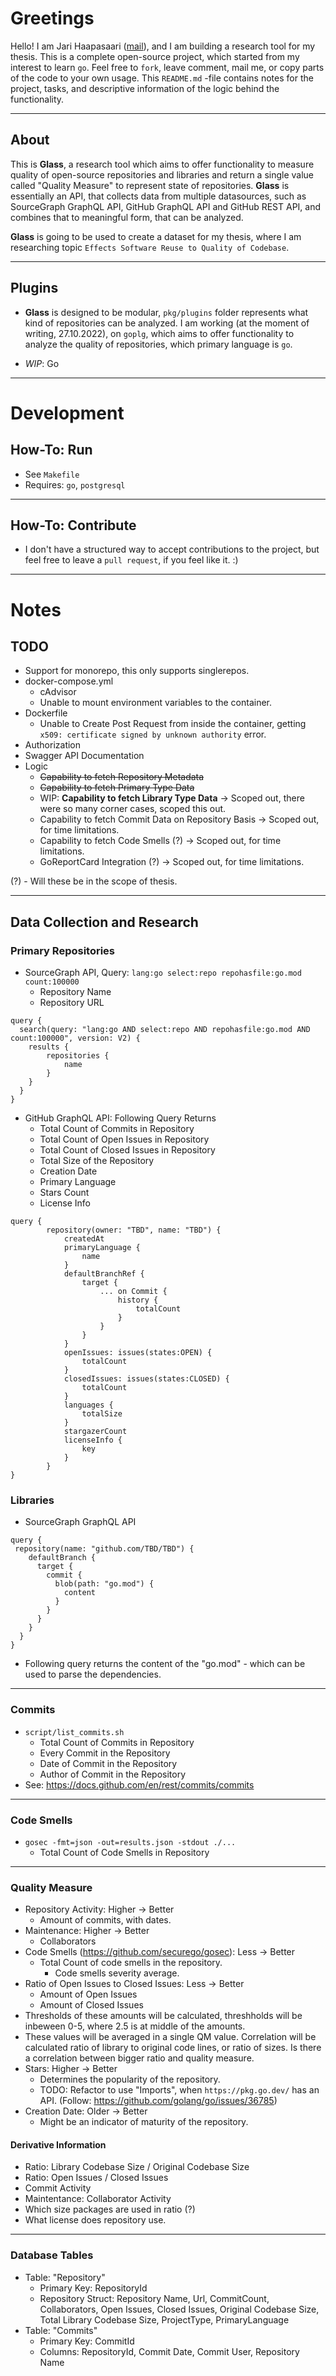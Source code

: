 # Greetings

Hello! I am Jari Haapasaari ([mail](mailto:haapjari@gmail.com)), and I am building a research tool for my thesis. This is a complete open-source project, which started from my interest to learn `go`. Feel free to `fork`, leave comment, mail me, or copy parts of the code to your own usage. This `README.md` -file contains notes for the project, tasks, and descriptive information of the logic behind the functionality.

---

## About

This is **Glass**, a research tool which aims to offer functionality to measure quality of open-source repositories and libraries and return a single value called "Quality Measure" to represent state of repositories. **Glass** is essentially an API, that collects data from multiple datasources, such as SourceGraph GraphQL API, GitHub GraphQL API and GitHub REST API, and combines that to meaningful form, that can be analyzed. 

**Glass** is going to be used to create a dataset for my thesis, where I am researching topic `Effects Software Reuse to Quality of Codebase`. 

---

## Plugins

- **Glass** is designed to be modular, `pkg/plugins` folder represents what kind of repositories can be analyzed. I am working (at the moment of writing, 27.10.2022), on `goplg`, which aims to offer functionality to analyze the quality of repositories, which primary language is `go`.

- *WIP*: Go

---

# Development

## How-To: Run

- See `Makefile`
- Requires: `go`, `postgresql`

---

## How-To: Contribute

- I don't have a structured way to accept contributions to the project, but feel free to leave a `pull request`, if you feel like it. :)

---

# Notes

## TODO

- Support for monorepo, this only supports singlerepos.
- docker-compose.yml
    - cAdvisor
    - Unable to mount environment variables to the container.
- Dockerfile 
    - Unable to Create Post Request from inside the container, getting `x509: certificate signed by unknown authority` error.
- Authorization
- Swagger API Documentation
- Logic
    - ~~Capability to fetch Repository Metadata~~
    - ~~Capability to fetch Primary Type Data~~
    - WIP: **Capability to fetch Library Type Data** -> Scoped out, there were so many corner cases, scoped this out.
    - Capability to fetch Commit Data on Repository Basis -> Scoped out, for time limitations.
    - Capability to fetch Code Smells (?) -> Scoped out, for time limitations.
    - GoReportCard Integration (?) -> Scoped out, for time limitations.

(?) - Will these be in the scope of thesis.

---

## Data Collection and Research

### Primary Repositories

- SourceGraph API, Query: `lang:go select:repo repohasfile:go.mod count:100000`
    - Repository Name
    - Repository URL

```
query {
  search(query: "lang:go AND select:repo AND repohasfile:go.mod AND count:100000", version: V2) {
    results {
        repositories {
            name
        }
    }
  }
}
```

- GitHub GraphQL API: Following Query Returns
    - Total Count of Commits in Repository
    - Total Count of Open Issues in Repository
    - Total Count of Closed Issues in Repository
    - Total Size of the Repository
    - Creation Date
    - Primary Language
    - Stars Count
    - License Info

```
query {
        repository(owner: "TBD", name: "TBD") {
            createdAt
            primaryLanguage {
                name
            }
            defaultBranchRef {
                target {
                    ... on Commit {
                        history {
                            totalCount
                        }
                    }
                }
            }
            openIssues: issues(states:OPEN) {
                totalCount
            }
            closedIssues: issues(states:CLOSED) {
                totalCount
            }
            languages {
                totalSize
            }
            stargazerCount
            licenseInfo {
                key            
            }         
        }
}
```

### Libraries

- SourceGraph GraphQL API

```
query {
 repository(name: "github.com/TBD/TBD") {
    defaultBranch {
      target {
        commit {
          blob(path: "go.mod") {
            content
          }
        }
      }
    }
  }
}

```

- Following query returns the content of the "go.mod" - which can be used to parse the dependencies.

---

### Commits

<!-- TODO: Think, will this be implemented in the scope of the thesis. -->
- `script/list_commits.sh` 
    - Total Count of Commits in Repository
    - Every Commit in the Repository
    - Date of Commit in the Repository
    - Author of Commit in the Repository
- See: https://docs.github.com/en/rest/commits/commits

---

<!-- TODO: Think, will this be implemented in the scope of the thesis. -->
### Code Smells
- `gosec -fmt=json -out=results.json -stdout ./...`
    - Total Count of Code Smells in Repository

---

### Quality Measure

- Repository Activity: Higher -> Better
    - Amount of commits, with dates. 
- Maintenance: Higher -> Better
    - Collaborators  
- Code Smells (https://github.com/securego/gosec): Less -> Better
    - Total Count of code smells in the repository.
        - Code smells severity average.
- Ratio of Open Issues to Closed Issues: Less -> Better
    - Amount of Open Issues
    - Amount of Closed Issues
- Thresholds of these amounts will be calculated, threshholds will be inbeween 0-5, where 2.5 is at middle of the amounts.
- These values will be averaged in a single QM value. Correlation will be calculated ratio of library to original code lines, or ratio of sizes. Is there a correlation between bigger ratio and quality measure.
- Stars: Higher -> Better
    - Determines the popularity of the repository.
    - TODO: Refactor to use "Imports", when `https://pkg.go.dev/` has an API. (Follow: https://github.com/golang/go/issues/36785)
- Creation Date: Older -> Better
    - Might be an indicator of maturity of the repository.

#### Derivative Information

- Ratio: Library Codebase Size / Original Codebase Size
- Ratio: Open Issues / Closed Issues
- Commit Activity
- Maintentance: Collaborator Activity
- Which size packages are used in ratio (?)
- What license does repository use.

---

### Database Tables

- Table: "Repository"
    - Primary Key: RepositoryId
    - Repository Struct: Repository Name, Url, CommitCount, Collaborators, Open Issues, Closed Issues, Original Codebase Size, Total Library Codebase Size, ProjectType, PrimaryLanguage
- Table: "Commits"
    - Primary Key: CommitId
    - Columns: RepositoryId, Commit Date, Commit User, Repository Name
